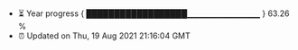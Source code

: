 - ⏳ Year progress { ██████████████████▁▁▁▁▁▁▁▁▁▁▁▁ } 63.26 %
- ⏰ Updated on Thu, 19 Aug 2021 21:16:04 GMT

